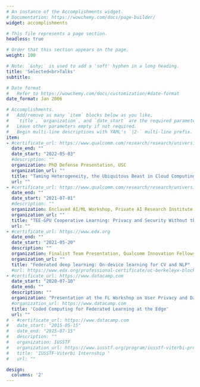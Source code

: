 ```yaml
---
# An instance of the Accomplishments widget.
# Documentation: https://wowchemy.com/docs/page-builder/
widget: accomplishments

# This file represents a page section.
headless: true

# Order that this section appears on the page.
weight: 100

# Note: `&shy;` is used to add a 'soft' hyphen in a long heading.
title: 'Selected<br>Talks'
subtitle: 

# Date format
#   Refer to https://wowchemy.com/docs/customization/#date-format
date_format: Jan 2006

# Accomplishments.
#   Add/remove as many `item` blocks below as you like.
#   `title`, `organization`, and `date_start` are the required parameters.
#   Leave other parameters empty if not required.
#   Begin multi-line descriptions with YAML's `|2-` multi-line prefix.
item:
- #certificate_url: https://www.qualcomm.com/research/research/university-relations/innovation-fellowship/winners
  date_end: ""
  date_start: "2022-05-03"
  #description: ""
  organization: PhD Defense Presentation, USC
  organization_url: ""
  title: "Taming Heterogeneity, the Ubiquitous Beast in Cloud Computing and Decentralized Learning" 
  url: ""
- #certificate_url: https://www.qualcomm.com/research/research/university-relations/innovation-fellowship/winners
  date_end: ""
  date_start: "2021-07-01"
  #description: ""
  organization: Enclaved AI/ML Workshop, Private AI Research Institute
  organization_url: ""
  title: "TEE-GPU Cooperative Learning: Privacy and Security Without the Price" 
  url: ""
- #certificate_url: https://www.edx.org
  date_end: ""
  date_start: "2021-05-20"
  description: ""
  organization: Finalist Team Presentation, Qualcomm Innovation Fellowship
  organization_url: ""
  title: "Federated deep learning: On-device learning for CV and NLP"
  #url: https://www.edx.org/professional-certificate/uc-berkeleyx-blockchain-fundamentals
- #certificate_url: https://www.datacamp.com
  date_start: "2020-07-10"
  date_end: ""
  description: ""
  organization: "Presentation at the FL Workshop on User Privacy and Data Confidentiality, ICML"
  #organization_url: https://www.datacamp.com
  title: 'Coded Computing for Federated Learning at the Edge'
  url: ""
# - #certificate_url: https://www.datacamp.com
#   date_start: "2015-05-15"
#   date_end: "2015-07-15"
#   description: ""
#   organization: IUSSTF
#   organization_url: https://www.iusstf.org/program/iusstf-viterbi-program
#   title: 'IUSSTF-Viterbi Internship '
#   url: ""

design:
  columns: '2' 
---
```

